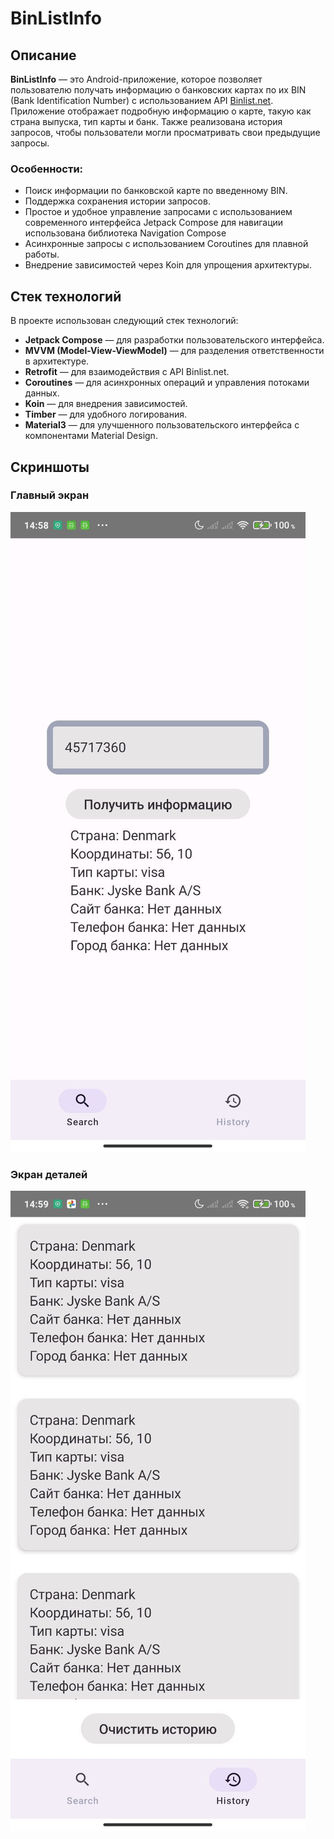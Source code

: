 # BinListInfo

## Описание
**BinListInfo** — это Android-приложение, которое позволяет пользователю получать информацию о банковских картах по их BIN (Bank Identification Number) с использованием API [Binlist.net](https://binlist.net/). Приложение отображает подробную информацию о карте, такую как страна выпуска, тип карты и банк. Также реализована история запросов, чтобы пользователи могли просматривать свои предыдущие запросы.

### Особенности:
- Поиск информации по банковской карте по введенному BIN.
- Поддержка сохранения истории запросов.
- Простое и удобное управление запросами с использованием современного интерфейса Jetpack Compose для навигации использована библиотека Navigation Compose 
- Асинхронные запросы с использованием Coroutines для плавной работы.
- Внедрение зависимостей через Koin для упрощения архитектуры.

## Стек технологий
В проекте использован следующий стек технологий:

- **Jetpack Compose** — для разработки пользовательского интерфейса.
- **MVVM (Model-View-ViewModel)** — для разделения ответственности в архитектуре.
- **Retrofit** — для взаимодействия с API Binlist.net.
- **Coroutines** — для асинхронных операций и управления потоками данных.
- **Koin** — для внедрения зависимостей.
- **Timber** — для удобного логирования.
- **Material3** — для улучшенного пользовательского интерфейса с компонентами Material Design.

## Скриншоты

### Главный экран
![Главный экран](./screenshots/home_screen.png)

### Экран деталей
![Экран деталей](./screenshots/detail_screen.png)
